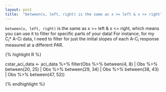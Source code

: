 ```yaml
---
layout: post
title:  "between(x, left, right) is the same as x >= left & x <= right"
---
```


`between(x, left, right)` is the same as x >= left & x <= right, which means you can use it to filter for specific parts of your data! For instance, for my C<sub>i</sub>* A-Ci data, I need to filter for just the initial slopes of each A-C<sub>i</sub> response measured at a different PAR.

{% highlight R %}

cstar_aci_data <- aci_data %>%
  filter(Obs %>% between(4, 8) |
           Obs %>% between(20, 25) |
           Obs %>% between(29, 34) |
           Obs %>% between(38, 43) |
           Obs %>% between(47, 52))

{% endhighlight %}
